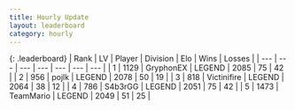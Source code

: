 ```yaml
---
title: Hourly Update
layout: leaderboard
category: hourly
---
```


{: .leaderboard}
| Rank | LV | Player | Division | Elo | Wins | Losses |
| --- | --- | --- | --- | --- | --- | --- |
| <span data-change="0">1</span> | 1129 | <span title="ID: 315148">GryphonEX</span> | LEGEND | <span data-change="6">2085</span> | <span data-change="1">75</span> | <span data-change="0">42</span> |
| <span data-change="0">2</span> | 956 | <span title="ID: 4783">pojlk</span> | LEGEND | <span data-change="0">2078</span> | <span data-change="0">50</span> | <span data-change="0">19</span> |
| <span data-change="0">3</span> | 818 | <span title="ID: 112242">Victinifire</span> | LEGEND | <span data-change="0">2064</span> | <span data-change="0">38</span> | <span data-change="0">12</span> |
| <span data-change="6">4</span> | 786 | <span title="ID: 166888">S4b3rGG</span> | LEGEND | <span data-change="26">2051</span> | <span data-change="4">75</span> | <span data-change="0">42</span> |
| <span data-change="-1">5</span> | 1473 | <span title="ID: 164871">TeamMario</span> | LEGEND | <span data-change="0">2049</span> | <span data-change="0">51</span> | <span data-change="0">25</span> |